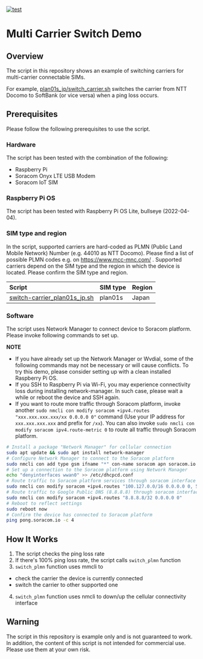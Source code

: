 [![test](https://github.com/soracom-labs/multi-carrier-demo/workflows/test/badge.svg)](https://github.com/soracom-labs/multi-carrier-demo/actions/workflows/test.yaml)

# Multi Carrier Switch Demo

## Overview

The script in this repository shows an example of switching carriers for multi-carrier connectable SIMs.

For example, [plan01s_jp/switch_carrier.sh](plan01s_jp/switch-carrier.sh) switches the carrier from NTT Docomo to SoftBank (or vice versa) when a ping loss occurs.

## Prerequisites

Please follow the following prerequisites to use the script.

### Hardware

The script has been tested with the combination of the following:

- Raspberry Pi
- Soracom Onyx LTE USB Modem
- Soracom IoT SIM

### Raspberry Pi OS

The script has been tested with Raspberry Pi OS Lite, bullseye (2022-04-04).

### SIM type and region

In the script, supported carriers are hard-coded as PLMN (Public Land Mobile Network) Number (e.g. 44010 as NTT Docomo). Please find a list of possible PLMN codes e.g. on https://www.mcc-mnc.com/  .
Supported carriers depend on the SIM type and the region in which the device is located. Please confirm the SIM type and region.

| Script | SIM type | Region |
| :---  | :--- | :--- |
| [switch-carrier_plan01s_jp.sh](raspberry_pi/switch-carrier_plan01s_jp.sh) | plan01s | Japan |

### Software

The script uses Network Manager to connect device to Soracom platform. Please invoke following commands to set up.

**NOTE**

- If you have already set up the Network Manager or Wvdial, some of the following commands may not be necessary or will cause conflicts. To try this demo, please consider setting up with a clean installed Raspberry Pi OS. 
- If you SSH to Raspberry Pi via Wi-Fi, you may experience connectivity loss during installing network-manager. In such case, please wait a while or reboot the device and SSH again.
- If you want to route more traffic through Soracom platform, invoke another `sudo nmcli con modify soracom +ipv4.routes "xxx.xxx.xxx.xxx/xx 0.0.0.0 0"` command (Use your IP address for `xxx.xxx.xxx.xxx` and prefix for `/xx`). You can also invoke `sudo nmcli con modify soracom ipv4.route-metric 0` to route all traffic through Soracom platform.

```bash
# Install a package "Network Manager" for cellular connection
sudo apt update && sudo apt install network-manager
# Configure Network Manager to connect to the Soracom platform
sudo nmcli con add type gsm ifname "*" con-name soracom apn soracom.io user sora password sora
# Set up a connection to the Soracom platform using Network Manager
echo "denyinterfaces wwan0" >> /etc/dhcpcd.conf
# Route traffic to Soracom platform services through soracom interface
sudo nmcli con modify soracom +ipv4.routes "100.127.0.0/16 0.0.0.0 0, 54.250.252.67/32 0.0.0.0 0, 54.250.252.99/32 0.0.0.0 0"
# Route traffic to Google Public DNS (8.8.8.8) through soracom interface
sudo nmcli con modify soracom +ipv4.routes "8.8.8.8/32 0.0.0.0 0"
# Reboot to reflect settings
sudo reboot now
# Confirm the device has connected to Soracom platform
ping pong.soracom.io -c 4
```

## How It Works

1. The script checks the ping loss rate
2. If there's 100% ping loss rate, the script calls `switch_plmn` function
3. `switch_plmn` function uses mmcli to
 - check the carrier the device is currently connected
 - switch the carrier to other supported one
4. `switch_plmn` function uses nmcli to down/up the cellular connectivity interface

## Warning

The script in this repository is example only and is not guaranteed to work. In addition, the content of this script is not intended for commercial use. Please use them at your own risk.
